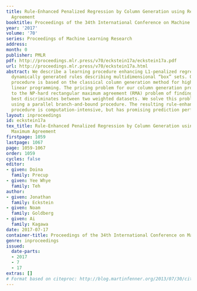 ```yaml
---
title: Rule-Enhanced Penalized Regression by Column Generation using Rectangular Maximum
  Agreement
booktitle: Proceedings of the 34th International Conference on Machine Learning
year: '2017'
volume: '70'
series: Proceedings of Machine Learning Research
address: 
month: 0
publisher: PMLR
pdf: http://proceedings.mlr.press/v70/eckstein17a/eckstein17a.pdf
url: http://proceedings.mlr.press/v70/eckstein17a.html
abstract: We describe a learning procedure enhancing L1-penalized regression by adding
  dynamically generated rules describing multidimensional “box” sets. Our rule-adding
  procedure is based on the classical column generation method for high-dimensional
  linear programming. The pricing problem for our column generation procedure reduces
  to the NP-hard rectangular maximum agreement (RMA) problem of finding a box that
  best discriminates between two weighted datasets. We solve this problem exactly
  using a parallel branch-and-bound procedure. The resulting rule-enhanced regression
  procedure is computation-intensive, but has promising prediction performance.
layout: inproceedings
id: eckstein17a
tex_title: Rule-Enhanced Penalized Regression by Column Generation using Rectangular
  Maximum Agreement
firstpage: 1059
lastpage: 1067
page: 1059-1067
order: 1059
cycles: false
editor:
- given: Doina
  family: Precup
- given: Yee Whye
  family: Teh
author:
- given: Jonathan
  family: Eckstein
- given: Noam
  family: Goldberg
- given: Ai
  family: Kagawa
date: 2017-07-17
container-title: Proceedings of the 34th International Conference on Machine Learning
genre: inproceedings
issued:
  date-parts:
  - 2017
  - 7
  - 17
extras: []
# Format based on citeproc: http://blog.martinfenner.org/2013/07/30/citeproc-yaml-for-bibliographies/
---
```

